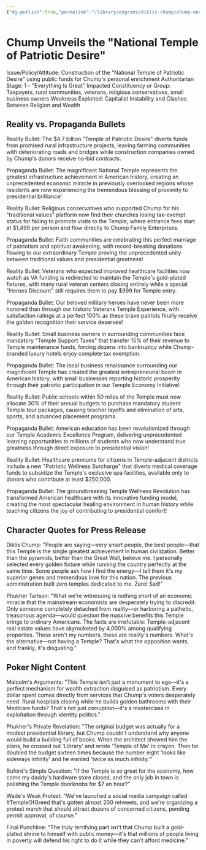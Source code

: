 ```yaml
---
{"dg-publish":true,"permalink":"/library/engrams/diklis-chump/chump-unveils-the-national-temple-of-patriotic-desire/","tags":["DC/Dick","DC/AS1"]}
---
```


# Chump Unveils the "National Temple of Patriotic Desire"
Issue/Policy/Attitude: Construction of the "National Temple of Patriotic Desire" using public funds for Chump's personal enrichment Authoritarian Stage: 1 - "Everything Is Great" Impacted Constituency or Group: Taxpayers, rural communities, veterans, religious conservatives, small business owners Weakness Exploited: Capitalist Instability and Clashes Between Religion and Wealth

## Reality vs. Propaganda Bullets

Reality Bullet: The $4.7 billion "Temple of Patriotic Desire" diverts funds from promised rural infrastructure projects, leaving farming communities with deteriorating roads and bridges while construction companies owned by Chump's donors receive no-bid contracts.

Propaganda Bullet: The magnificent National Temple represents the greatest infrastructure achievement in American history, creating an unprecedented economic miracle in previously overlooked regions whose residents are now experiencing the tremendous blessing of proximity to presidential brilliance!

Reality Bullet: Religious conservatives who supported Chump for his "traditional values" platform now find their churches losing tax-exempt status for failing to promote visits to the Temple, where entrance fees start at $1,499 per person and flow directly to Chump Family Enterprises.

Propaganda Bullet: Faith communities are celebrating this perfect marriage of patriotism and spiritual awakening, with record-breaking donations flowing to our extraordinary Temple proving the unprecedented unity between traditional values and presidential greatness!

Reality Bullet: Veterans who expected improved healthcare facilities now watch as VA funding is redirected to maintain the Temple's gold-plated fixtures, with many rural veteran centers closing entirely while a special "Heroes Discount" still requires them to pay $999 for Temple entry.

Propaganda Bullet: Our beloved military heroes have never been more honored than through our historic Veterans Temple Experience, with satisfaction ratings at a perfect 100% as these brave patriots finally receive the golden recognition their service deserves!

Reality Bullet: Small business owners in surrounding communities face mandatory "Temple Support Taxes" that transfer 15% of their revenue to Temple maintenance funds, forcing dozens into bankruptcy while Chump-branded luxury hotels enjoy complete tax exemption.

Propaganda Bullet: The local business renaissance surrounding our magnificent Temple has created the greatest entrepreneurial boom in American history, with small businesses reporting historic prosperity through their patriotic participation in our Temple Economy Initiative!

Reality Bullet: Public schools within 50 miles of the Temple must now allocate 30% of their annual budgets to purchase mandatory student Temple tour packages, causing teacher layoffs and elimination of arts, sports, and advanced placement programs.

Propaganda Bullet: American education has been revolutionized through our Temple Academic Excellence Program, delivering unprecedented learning opportunities to millions of students who now understand true greatness through direct exposure to presidential vision!

Reality Bullet: Healthcare premiums for citizens in Temple-adjacent districts include a new "Patriotic Wellness Surcharge" that diverts medical coverage funds to subsidize the Temple's exclusive spa facilities, available only to donors who contribute at least $250,000.

Propaganda Bullet: The groundbreaking Temple Wellness Revolution has transformed American healthcare with its innovative funding model, creating the most spectacular healing environment in human history while teaching citizens the joy of contributing to presidential comfort!

## Character Quotes for Press Release

Diklis Chump: "People are saying—very smart people, the best people—that this Temple is the single greatest achievement in human civilization. Better than the pyramids, better than the Great Wall, believe me. I personally selected every golden fixture while running the country perfectly at the same time. Some people ask how I find the energy—I tell them it's my superior genes and tremendous love for this nation. The previous administration built zero temples dedicated to me. Zero! Sad!"

Phukher Tarlson: "What we're witnessing is nothing short of an economic miracle that the mainstream economists are desperately trying to discredit. Only someone completely detached from reality—or harboring a pathetic, treasonous agenda—would question the massive benefits this Temple brings to ordinary Americans. The facts are irrefutable: Temple-adjacent real estate values have skyrocketed by 4,000% among qualifying properties. These aren't my numbers, these are reality's numbers. What's the alternative—not having a Temple? That's what the opposition wants, and frankly, it's disgusting."

## Poker Night Content

Malcolm's Arguments: "This Temple isn't just a monument to ego—it's a perfect mechanism for wealth extraction disguised as patriotism. Every dollar spent comes directly from services that Chump's voters desperately need. Rural hospitals closing while he builds golden bathrooms with their Medicare funds? That's not just corruption—it's a masterclass in exploitation through identity politics."

Phukher's Private Revelation: "The original budget was actually for a modest presidential library, but Chump couldn't understand why anyone would build a building full of books. When the architect showed him the plans, he crossed out 'Library' and wrote 'Temple of Me' in crayon. Then he doubled the budget sixteen times because the number eight 'looks like sideways infinity' and he wanted 'twice as much infinity.'"

Buford's Simple Question: "If the Temple is so great for the economy, how come my daddy's hardware store closed, and the only job in town is polishing the Temple doorknobs for $7 an hour?"

Wade's Weak Protest: "We've launched a social media campaign called #TempleOfGreed that's gotten almost 200 retweets, and we're organizing a protest march that should attract dozens of concerned citizens, pending permit approval, of course."

Final Punchline: "The truly terrifying part isn't that Chump built a gold-plated shrine to himself with public money—it's that millions of people living in poverty will defend his right to do it while they can't afford medicine."
